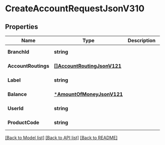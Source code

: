 # CreateAccountRequestJsonV310

## Properties
Name | Type | Description | Notes
------------ | ------------- | ------------- | -------------
**BranchId** | **string** |  | [default to null]
**AccountRoutings** | [**[]AccountRoutingJsonV121**](AccountRoutingJsonV121.md) |  | [default to null]
**Label** | **string** |  | [default to null]
**Balance** | [***AmountOfMoneyJsonV121**](AmountOfMoneyJsonV121.md) |  | [default to null]
**UserId** | **string** |  | [default to null]
**ProductCode** | **string** |  | [default to null]

[[Back to Model list]](../README.md#documentation-for-models) [[Back to API list]](../README.md#documentation-for-api-endpoints) [[Back to README]](../README.md)


